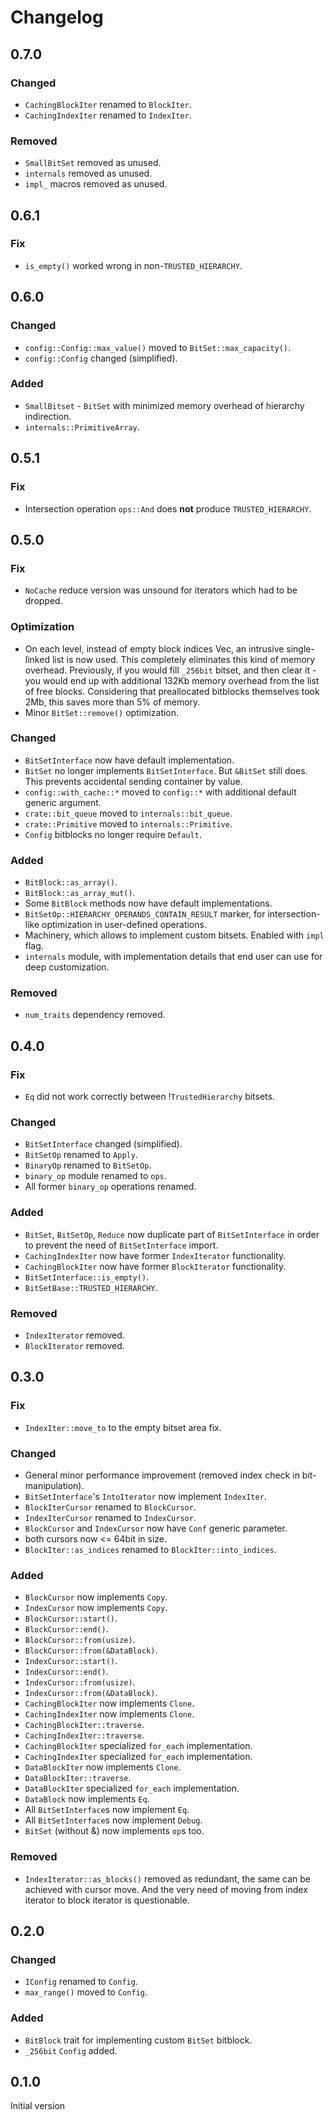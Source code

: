 # Changelog

## 0.7.0
### Changed
- `CachingBlockIter` renamed to `BlockIter`.
- `CachingIndexIter` renamed to `IndexIter`.

### Removed
- `SmallBitSet` removed as unused.
- `internals` removed as unused.
- `impl_` macros removed as unused.

## 0.6.1
### Fix
- `is_empty()` worked wrong in non-`TRUSTED_HIERARCHY`. 

## 0.6.0
### Changed
- `config::Config::max_value()` moved to `BitSet::max_capacity()`.
- `config::Config` changed (simplified).

### Added
- `SmallBitset` - `BitSet` with minimized memory overhead of hierarchy indirection. 
- `internals::PrimitiveArray`.

## 0.5.1
### Fix
- Intersection operation `ops::And` does **not** produce `TRUSTED_HIERARCHY`.

## 0.5.0
### Fix
- `NoCache` reduce version was unsound for iterators which had to be dropped. 

### Optimization
- On each level, instead of empty block indices Vec, an intrusive single-linked list is now used.
  This completely eliminates this kind of memory overhead. Previously, if you would fill `_256bit` bitset,
  and then clear it - you would end up with additional 132Kb memory overhead from the list of free blocks.
  Considering that preallocated bitblocks themselves took 2Mb, this saves more than 5% of memory.
- Minor `BitSet::remove()` optimization. 

### Changed
- `BitSetInterface` now have default implementation.
- `BitSet` no longer implements `BitSetInterface`. 
  But `&BitSet` still does. This prevents accidental sending container by value.
- `config::with_cache::*` moved to `config::*` with additional default generic argument.
- `crate::bit_queue` moved to `internals::bit_queue`.
- `crate::Primitive` moved to `internals::Primitive`.
- `Config` bitblocks no longer require `Default`.

### Added
- `BitBlock::as_array()`.
- `BitBlock::as_array_mut()`.
- Some `BitBlock` methods  now have default implementations.
- `BitSetOp::HIERARCHY_OPERANDS_CONTAIN_RESULT` marker, for intersection-like 
  optimization in user-defined operations.
- Machinery, which allows to implement custom bitsets. Enabled with `impl` flag.
- `internals` module, with implementation details that end user can use for deep customization.

### Removed
- `num_traits` dependency removed.

## 0.4.0
### Fix
- `Eq` did not work correctly between !`TrustedHierarchy` bitsets.

### Changed
-  `BitSetInterface` changed (simplified).
- `BitSetOp` renamed to `Apply`.
- `BinaryOp` renamed to `BitSetOp`.
- `binary_op` module renamed to `ops`.
- All former `binary_op` operations renamed.

### Added
- `BitSet`, `BitSetOp`, `Reduce` now duplicate part of `BitSetInterface` in 
order to prevent the need of `BitSetInterface` import.
- `CachingIndexIter` now have former `IndexIterator` functionality.
- `CachingBlockIter` now have former `BlockIterator` functionality.
- `BitSetInterface::is_empty()`.
- `BitSetBase::TRUSTED_HIERARCHY`.

### Removed
- `IndexIterator` removed.
- `BlockIterator` removed.

## 0.3.0
### Fix
- `IndexIter::move_to` to the empty bitset area fix.

### Changed 
- General minor performance improvement (removed index check in bit-manipulation).
- `BitSetInterface`'s `IntoIterator` now implement `IndexIter`.
- `BlockIterCursor` renamed to `BlockCursor`.
- `IndexIterCursor` renamed to `IndexCursor`.
- `BlockCursor` and `IndexCursor` now have `Conf` generic parameter.
- both cursors now <= 64bit in size.
- `BlockIter::as_indices` renamed to `BlockIter::into_indices`. 

### Added
- `BlockCursor` now implements `Copy`.
- `IndexCursor` now implements `Copy`.
- `BlockCursor::start()`.
- `BlockCursor::end()`.
- `BlockCursor::from(usize)`.
- `BlockCursor::from(&DataBlock)`.
- `IndexCursor::start()`.
- `IndexCursor::end()`.
- `IndexCursor::from(usize)`.
- `IndexCursor::from(&DataBlock)`.
- `CachingBlockIter` now implements `Clone`.
- `CachingIndexIter` now implements `Clone`.
- `CachingBlockIter::traverse`.
- `CachingIndexIter::traverse`.
- `CachingBlockIter` specialized `for_each` implementation.
- `CachingIndexIter` specialized `for_each` implementation.
- `DataBlockIter` now implements `Clone`.
- `DataBlockIter::traverse`.
- `DataBlockIter` specialized `for_each` implementation.
- `DataBlock` now implements `Eq`.
- All `BitSetInterface`s now implement `Eq`.
- All `BitSetInterface`s now implement `Debug`.
- `BitSet` (without &) now implements `op`s too.

### Removed
- `IndexIterator::as_blocks()` removed as redundant, the same can be achieved with cursor move. 
  And the very need of moving from index iterator to block iterator is questionable.

## 0.2.0
### Changed
- `IConfig` renamed to `Config`.
- `max_range()` moved to `Config`.

### Added
- `BitBlock` trait for implementing custom `BitSet` bitblock.
- `_256bit` `Config` added.

## 0.1.0

Initial version